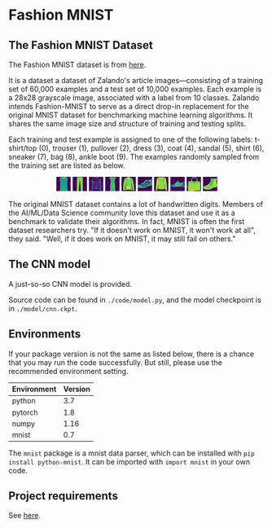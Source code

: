 # Fashion MNIST

## The Fashion MNIST Dataset

The Fashion MNIST dataset is from [here](https://www.kaggle.com/zalando-research/fashionmnist).

It is a dataset a dataset of Zalando's article images—consisting of a training set of 60,000 examples and a test set of 10,000 examples. Each example is a 28x28 grayscale image, associated with a label from 10 classes. Zalando intends Fashion-MNIST to serve as a direct drop-in replacement for the original MNIST dataset for benchmarking machine learning algorithms. It shares the same image size and structure of training and testing splits.

Each training and test example is assigned to one of the following labels: t-shirt/top (0), trouser (1), pullover (2), dress (3), coat (4), sandal (5), shirt (6), sneaker (7), bag (8), ankle boot (9). The examples randomly sampled from the training set are listed as below.

<div style="text-align: center">
<img src="./images/fmnist_0.jpg"/>
<img src="./images/fmnist_1.jpg"/>
<img src="./images/fmnist_2.jpg"/>
<img src="./images/fmnist_3.jpg"/>
<img src="./images/fmnist_4.jpg"/>
<img src="./images/fmnist_5.jpg"/>
<img src="./images/fmnist_6.jpg"/>
<img src="./images/fmnist_7.jpg"/>
<img src="./images/fmnist_8.jpg"/>
<img src="./images/fmnist_9.jpg"/>
</div>

The original MNIST dataset contains a lot of handwritten digits. Members of the AI/ML/Data Science community love this dataset and use it as a benchmark to validate their algorithms. In fact, MNIST is often the first dataset researchers try. "If it doesn't work on MNIST, it won't work at all", they said. "Well, if it does work on MNIST, it may still fail on others."

## The CNN model

A just-so-so CNN model is provided.

Source code can be found in ``./code/model.py``, and the model checkpoint is in ``./model/cnn.ckpt``.

## Environments

If your package version is not the same as listed below, there is a chance that you may run the code successfully. But still, please use the recommended environment setting.

| Environment | Version |
| ----------- | ------- |
| python      | 3.7     |
| pytorch     | 1.8     |
| numpy       | 1.16    |
| mnist       | 0.7     |

The ``mnist`` package is a mnist data parser, which can be installed with ``pip install python-mnist``. It can be imported with ``import mnist`` in your own code.

## Project requirements

See [here](https://github.com/LC-John/Fashion-MNIST/blob/master/writeup/writeup.pdf).
